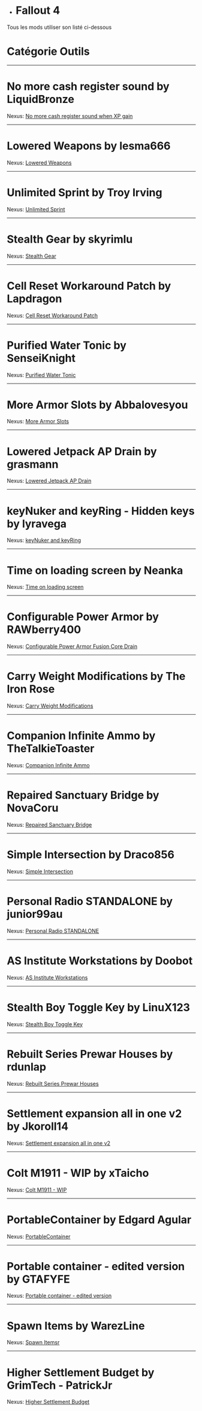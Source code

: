- <h1> <a name="user-content-html" class="anchor" href="#DIABLOxMJ" aria-hidden="true"><span class="octicon octicon-link"></span></a>Fallout 4</h1>

Tous les mods utiliser son listé ci-dessous

<h1> <a name="user-content-html" class="anchor" href="#DIABLOxMJ" aria-hidden="true"><span class="octicon octicon-link"></span></a>Catégorie Outils</h1>

------------------------------------------------------------------------------------------------------------ 

<h1> <a name="user-content-html" class="anchor" href="#DIABLOxMJ" aria-hidden="true"><span class="octicon octicon-link"></span></a>No more cash register sound by LiquidBronze</h1>

Nexus: <a href="http://www.nexusmods.com/fallout4/mods/100/?" target="_blank">No more cash register sound when XP gain</a>

-----------

<h1> <a name="user-content-html" class="anchor" href="#DIABLOxMJ" aria-hidden="true"><span class="octicon octicon-link"></span></a>Lowered Weapons by lesma666</h1>

Nexus: <a href="http://www.nexusmods.com/fallout4/mods/522/?" target="_blank">Lowered Weapons</a>

-----------

<h1> <a name="user-content-html" class="anchor" href="#DIABLOxMJ" aria-hidden="true"><span class="octicon octicon-link"></span></a>Unlimited Sprint by Troy Irving</h1>

Nexus: <a href="http://www.nexusmods.com/fallout4/mods/651/?" target="_blank">Unlimited Sprint</a>

-----------

<h1> <a name="user-content-html" class="anchor" href="#DIABLOxMJ" aria-hidden="true"><span class="octicon octicon-link"></span></a>Stealth Gear by skyrimlu</h1>

Nexus: <a href="http://www.nexusmods.com/fallout4/mods/2470/?" target="_blank">Stealth Gear</a>

-----------

<h1> <a name="user-content-html" class="anchor" href="#DIABLOxMJ" aria-hidden="true"><span class="octicon octicon-link"></span></a>Cell Reset Workaround Patch by Lapdragon</h1>

Nexus: <a href="http://www.nexusmods.com/fallout4/mods/4233/?" target="_blank">Cell Reset Workaround Patch</a>

-----------

<h1> <a name="user-content-html" class="anchor" href="#DIABLOxMJ" aria-hidden="true"><span class="octicon octicon-link"></span></a>Purified Water Tonic by SenseiKnight</h1>

Nexus: <a href="http://www.nexusmods.com/fallout4/mods/2312/?" target="_blank">Purified Water Tonic</a>

-----------

<h1> <a name="user-content-html" class="anchor" href="#DIABLOxMJ" aria-hidden="true"><span class="octicon octicon-link"></span></a>More Armor Slots by Abbalovesyou</h1>

Nexus: <a href="http://www.nexusmods.com/fallout4/mods/745/?" target="_blank">More Armor Slots</a>

-----------

<h1> <a name="user-content-html" class="anchor" href="#DIABLOxMJ" aria-hidden="true"><span class="octicon octicon-link"></span></a>Lowered Jetpack AP Drain by grasmann</h1>

Nexus: <a href="http://www.nexusmods.com/fallout4/mods/219/?" target="_blank">Lowered Jetpack AP Drain</a>

-----------

<h1> <a name="user-content-html" class="anchor" href="#DIABLOxMJ" aria-hidden="true"><span class="octicon octicon-link"></span></a>keyNuker and keyRing - Hidden keys by lyravega</h1>

Nexus: <a href="http://www.nexusmods.com/fallout4/mods/5108/?" target="_blank">keyNuker and keyRing</a>

-----------

<h1> <a name="user-content-html" class="anchor" href="#DIABLOxMJ" aria-hidden="true"><span class="octicon octicon-link"></span></a>Time on loading screen by Neanka</h1>

Nexus: <a href="http://www.nexusmods.com/fallout4/mods/2605/?" target="_blank">Time on loading screen</a>

-----------

<h1> <a name="user-content-html" class="anchor" href="#DIABLOxMJ" aria-hidden="true"><span class="octicon octicon-link"></span></a>Configurable Power Armor by RAWberry400</h1>

Nexus: <a href="http://www.nexusmods.com/fallout4/mods/235/?" target="_blank">Configurable Power Armor Fusion Core Drain</a>

-----------

<h1> <a name="user-content-html" class="anchor" href="#DIABLOxMJ" aria-hidden="true"><span class="octicon octicon-link"></span></a>Carry Weight Modifications by The Iron Rose</h1>

Nexus: <a href="http://www.nexusmods.com/fallout4/mods/214/?" target="_blank">Carry Weight Modifications</a>

-----------

<h1> <a name="user-content-html" class="anchor" href="#DIABLOxMJ" aria-hidden="true"><span class="octicon octicon-link"></span></a>Companion Infinite Ammo by TheTalkieToaster</h1>

Nexus: <a href="http://www.nexusmods.com/fallout4/mods/6233/?" target="_blank">Companion Infinite Ammo</a>

-----------

<h1> <a name="user-content-html" class="anchor" href="#DIABLOxMJ" aria-hidden="true"><span class="octicon octicon-link"></span></a>Repaired Sanctuary Bridge by NovaCoru</h1>

Nexus: <a href="http://www.nexusmods.com/fallout4/mods/7722/?" target="_blank">Repaired Sanctuary Bridge</a>

-----------

<h1> <a name="user-content-html" class="anchor" href="#DIABLOxMJ" aria-hidden="true"><span class="octicon octicon-link"></span></a>Simple Intersection by Draco856</h1>

Nexus: <a href="http://www.nexusmods.com/fallout4/mods/2683/?" target="_blank">Simple Intersection</a>

-----------

<h1> <a name="user-content-html" class="anchor" href="#DIABLOxMJ" aria-hidden="true"><span class="octicon octicon-link"></span></a>Personal Radio STANDALONE by junior99au</h1>

Nexus: <a href="http://www.nexusmods.com/fallout4/mods/8676/?" target="_blank">Personal Radio STANDALONE</a>

-----------

<h1> <a name="user-content-html" class="anchor" href="#DIABLOxMJ" aria-hidden="true"><span class="octicon   octicon-link"></span></a>AS Institute Workstations by Doobot</h1>

Nexus: <a href="http://www.nexusmods.com/fallout4/mods/9138/?" target="_blank">AS Institute Workstations</a>

-----------

<h1> <a name="user-content-html" class="anchor" href="#DIABLOxMJ" aria-hidden="true"><span class="octicon octicon-link"></span></a>Stealth Boy Toggle Key by LinuX123</h1>

Nexus: <a href="http://www.nexusmods.com/fallout4/mods/9145/?" target="_blank">Stealth Boy Toggle Key</a>

-----------

<h1> <a name="user-content-html" class="anchor" href="#DIABLOxMJ" aria-hidden="true"><span class="octicon octicon-link"></span></a>Rebuilt Series Prewar Houses by rdunlap</h1>

Nexus: <a href="http://www.nexusmods.com/fallout4/mods/9285/?" target="_blank">Rebuilt Series Prewar Houses</a>

-----------

<h1> <a name="user-content-html" class="anchor" href="#DIABLOxMJ" aria-hidden="true"><span class="octicon octicon-link"></span></a>Settlement expansion all in one v2 by Jkoroll14</h1>

Nexus: <a href="http://www.nexusmods.com/fallout4/mods/10226/?" target="_blank">Settlement expansion all in one v2</a>

-----------

<h1> <a name="user-content-html" class="anchor" href="#DIABLOxMJ" aria-hidden="true"><span class="octicon   octicon-link"></span></a>Colt M1911 - WIP by xTaicho</h1>

Nexus: <a href="http://www.nexusmods.com/fallout4/mods/12577/?" target="_blank">Colt M1911 - WIP</a>

-----------

<h1> <a name="user-content-html" class="anchor" href="#DIABLOxMJ" aria-hidden="true"><span class="octicon   octicon-link"></span></a>PortableContainer by Edgard Agular</h1>

Nexus: <a href="http://www.nexusmods.com/fallout4/mods/12941/?" target="_blank">PortableContainer</a>

-----------

<h1> <a name="user-content-html" class="anchor" href="#DIABLOxMJ" aria-hidden="true"><span class="octicon   octicon-link"></span></a>Portable container - edited version by GTAFYFE</h1>

Nexus: <a href="http://www.nexusmods.com/fallout4/mods/14011/?" target="_blank">Portable container - edited version</a>

-----------

<h1> <a name="user-content-html" class="anchor" href="#DIABLOxMJ" aria-hidden="true"><span class="octicon   octicon-link"></span></a>Spawn Items by WarezLine</h1>

Nexus: <a href="http://www.nexusmods.com/fallout4/mods/14053/?" target="_blank">Spawn Itemsr</a>

-----------

<h1> <a name="user-content-html" class="anchor" href="#DIABLOxMJ" aria-hidden="true"><span class="octicon   octicon-link"></span></a>Higher Settlement Budget by GrimTech - PatrickJr</h1>

Nexus: <a href="http://www.nexusmods.com/fallout4/mods/818/?" target="_blank">Higher Settlement Budget</a>
